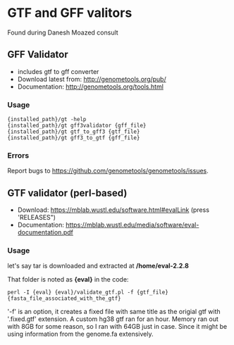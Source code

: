 # GTF and GFF valitors
Found during Danesh Moazed consult

## GFF Validator
- includes gtf to gff converter
- Download latest from: http://genometools.org/pub/
- Documentation: http://genometools.org/tools.html
### Usage
```{bash, eval=FALSE}
{installed_path}/gt -help
{installed_path}/gt gff3validator {gff_file}
{installed_path}/gt gtf_to_gff3 {gtf_file}
{installed_path}/gt gff3_to_gtf {gff_file}
```
### Errors
Report bugs to https://github.com/genometools/genometools/issues.

## GTF validator (perl-based)
- Download: https://mblab.wustl.edu/software.html#evalLink (press 'RELEASES")
- Documentation: https://mblab.wustl.edu/media/software/eval-documentation.pdf

### Usage
let's say tar is downloaded and extracted at **/home/eval-2.2.8**

That folder is noted as **{eval}** in the code:

```{bash, eval=FALSE}
perl -I {eval} {eval}/validate_gtf.pl -f {gtf_file} {fasta_file_associated_with_the_gtf}
```
'-f' is an option, it creates a fixed file with same title as the origial gtf with '.fixed.gtf' extension.
A custom hg38 gtf ran for an hour.
Memory ran out with 8GB for some reason, so I ran with 64GB just in case. Since it might be using information from the genome.fa extensively.
